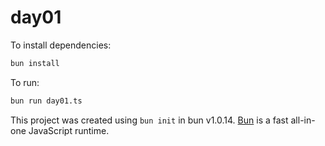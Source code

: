# day01

To install dependencies:

```bash
bun install
```

To run:

```bash
bun run day01.ts
```

This project was created using `bun init` in bun v1.0.14. [Bun](https://bun.sh) is a fast all-in-one JavaScript runtime.
